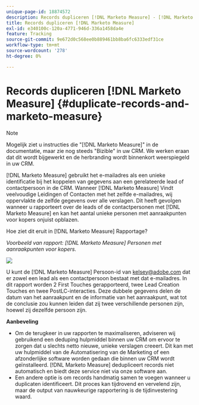```yaml
---
unique-page-id: 18874572
description: Records dupliceren [!DNL Marketo Measure] - [!DNL Marketo Measure]
title: Records dupliceren [!DNL Marketo Measure]
exl-id: e340100c-120a-4771-946d-336a1458da4e
feature: Tracking
source-git-commit: 9e672d0c568ee0b889461bb8ba6fc6333edf31ce
workflow-type: tm+mt
source-wordcount: '278'
ht-degree: 0%

---
```


# Records dupliceren [!DNL Marketo Measure] {#duplicate-records-and-marketo-measure}

>[!NOTE]
>
>Mogelijk ziet u instructies die &quot;[!DNL Marketo Measure]&quot; in de documentatie, maar zie nog steeds &quot;Bizible&quot; in uw CRM. We werken eraan dat dit wordt bijgewerkt en de herbranding wordt binnenkort weerspiegeld in uw CRM.

[!DNL Marketo Measure] gebruikt het e-mailadres als een unieke identificatie bij het koppelen van gegevens aan een gerelateerde lead of contactpersoon in de CRM. Wanneer [!DNL Marketo Measure] Vindt veelvoudige Leidingen of Contacten met het zelfde e-mailadres, wij oppervlakte de zelfde gegevens over alle verslagen. Dit heeft gevolgen wanneer u rapporteert over de leads of de contactpersonen met [!DNL Marketo Measure] en kan het aantal unieke personen met aanraakpunten voor kopers onjuist opblazen.

Hoe ziet dit eruit in [!DNL Marketo Measure] Rapportage?

_Voorbeeld van rapport: [!DNL Marketo Measure] Personen met aanraakpunten voor kopers._

![](assets/1-1.png)

U kunt de [!DNL Marketo Measure] Persoon-id van kelsey@adobe.com dat er zowel een lead als een contactpersoon bestaat met dat e-mailadres. In dit rapport worden 2 First Touches gerapporteerd, twee Lead Creation Touches en twee PostLC-interacties. Deze dubbele gegevens delen de datum van het aanraakpunt en de informatie van het aanraakpunt, wat tot de conclusie zou kunnen leiden dat zij twee verschillende personen zijn, hoewel zij dezelfde persoon zijn.

**Aanbeveling**

* Om de terugkeer in uw rapporten te maximaliseren, adviseren wij gebruikend een deduping hulpmiddel binnen uw CRM om ervoor te zorgen dat u slechts netto nieuwe, unieke verslagen creeert. Dit kan met uw hulpmiddel van de Automatisering van de Marketing of een afzonderlijke software worden gedaan die binnen uw CRM wordt geïnstalleerd. [!DNL Marketo Measure] dedupliceert records niet automatisch en biedt deze service niet via onze software aan.
* Een andere optie is om records handmatig samen te voegen wanneer u duplicaten identificeert. Dit proces kan tijdrovend en vervelend zijn, maar de output van nauwkeurige rapportering is de tijdinvestering waard.
